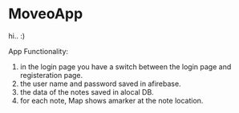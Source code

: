 # MoveoApp
hi.. :)

App Functionality:
  1. in the login page you have a switch between the login page and registeration page.
  2. the user name and password saved in afirebase.
  3. the data of the notes saved in alocal DB.
  4. for each note, Map shows amarker at the note location.
 
